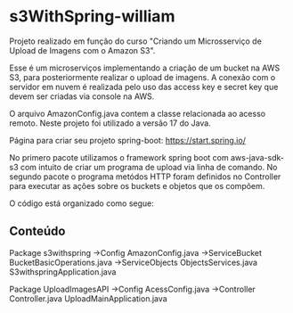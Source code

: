 # s3WithSpring-william

Projeto realizado em função do curso "Criando um Microsserviço de Upload de Imagens com o Amazon S3".

Esse é um microserviços implementando
a criação de um bucket na AWS S3, para posteriormente realizar o upload de imagens. A conexão com o servidor em nuvem é realizada
pelo uso das access key e secret key que devem ser criadas via console na AWS. 

O arquivo AmazonConfig.java contem a classe
relacionada ao acesso remoto. Neste projeto foi utilizado a versão 17 do Java.

Página para criar seu projeto spring-boot: https://start.spring.io/

No primero pacote utilizamos o framework spring boot com aws-java-sdk-s3 com intuito de criar um programa de upload via linha de comando. No segundo pacote o programa metódos HTTP foram definidos no Controller para executar as ações sobre os buckets e objetos que os compõem.

O código está organizado como segue:

Conteúdo
--------

Package s3withspring
->Config
AmazonConfig.java
->ServiceBucket
BucketBasicOperations.java
->ServiceObjects
ObjectsServices.java
S3withspringApplication.java

Package UploadImagesAPI
->Config
AcessConfig.java
->Controller
Controller.java
UploadMainApplication.java